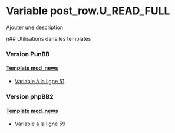 # Variable post_row.U_READ_FULL
[Ajouter une description](https://fa-tvars.appspot.com/post_row.U_READ_FULL)

n## Utilisations dans les templates

### Version PunBB

#### [Template mod_news](punbb/mod_news.md)
* [Variable à la ligne 51](../punbb/mod_news.tpl#L51)

### Version phpBB2

#### [Template mod_news](subsilver/mod_news.md)
* [Variable à la ligne 59](../subsilver/mod_news.tpl#L59)